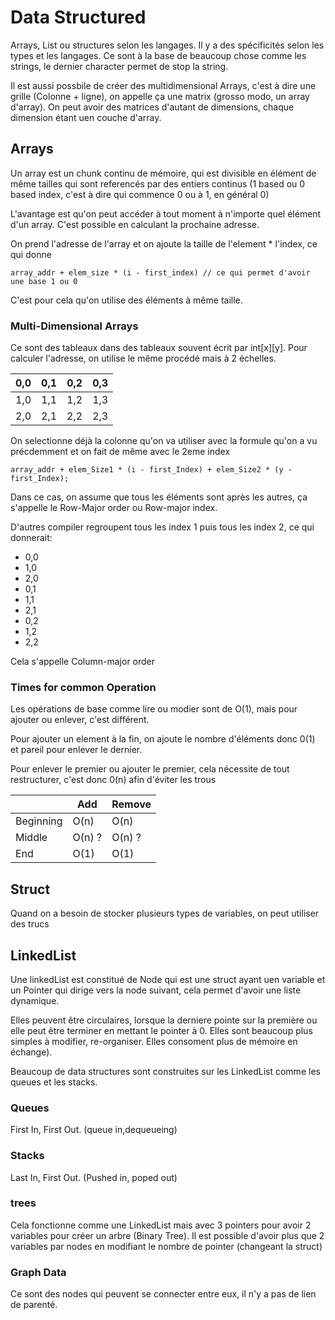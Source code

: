 # Data Structured
Arrays, List ou structures selon les langages. Il y a des spécificités selon les types et les langages. Ce sont à la base de beaucoup chose comme les strings, le dernier character permet de stop la string.

Il est aussi possbile de créer des multidimensional Arrays, c'est à dire une grille (Colonne + ligne), on appelle ça une matrix (grosso modo, un array d'array). On peut avoir des matrices d'autant de dimensions, chaque dimension étant uen couche d'array.

## Arrays
Un array est un chunk continu de mémoire, qui est divisible en élément de même tailles qui sont referencés par des entiers continus (1 based ou 0 based index, c'est à dire qui commence 0 ou à 1, en général 0)

L'avantage est qu'on peut accéder à tout moment à n'importe quel élément d'un array. C'est possible en calculant la prochaine adresse.

On prend l'adresse de l'array et on ajoute la taille de l'element * l'index, ce qui donne
```
array_addr + elem_size * (i - first_index) // ce qui permet d'avoir une base 1 ou 0
```
C'est pour cela qu'on utilise des éléments à même taille.

### Multi-Dimensional Arrays
Ce sont des tableaux dans des tableaux souvent écrit par int[x][y]. Pour calculer l'adresse, on utilise le même procédé mais à 2 échelles.

| 0,0 | 0,1 | 0,2 | 0,3 |
|-----|-----|-----|-----|
| 1,0 | 1,1 | 1,2 | 1,3 |
| 2,0 | 2,1 | 2,2 | 2,3 |

On selectionne déjà la colonne qu'on va utiliser avec la formule qu'on a vu précdemment et on fait de même avec le 2eme index

```
array_addr + elem_Size1 * (i - first_Index) + elem_Size2 * (y - first_Index);
```

Dans ce cas, on assume que tous les éléments sont après les autres, ça s'appelle le Row-Major order ou Row-major index.

D'autres compiler regroupent tous les index 1 puis tous les index 2, ce qui donnerait:
- 0,0
- 1,0
- 2,0
- 0,1
- 1,1
- 2,1
- 0,2
- 1,2
- 2,2

Cela s'appelle Column-major order

### Times for common Operation
Les opérations de base comme lire ou modier sont de O(1), mais pour ajouter ou enlever, c'est différent.

Pour ajouter un element à la fin, on ajoute le nombre d'éléments donc 0(1) et pareil pour enlever le dernier.

Pour enlever le premier ou ajouter le premier, cela nécessite de tout restructurer, c'est donc 0(n) afin d'éviter les trous

|           | Add    | Remove |
|-----------|--------|--------|
| Beginning | O(n)   | O(n)   |
| Middle    | O(n) ? | O(n) ? |
| End       | O(1)   | O(1)   |


## Struct
Quand on a besoin de stocker plusieurs types de variables, on peut utiliser des trucs

## LinkedList
Une linkedList est constitué de Node qui est une struct ayant uen variable et un Pointer qui dirige vers la node suivant, cela permet d'avoir une liste dynamique.

Elles peuvent être circulaires, lorsque la derniere pointe sur la première ou elle peut être terminer en mettant le pointer à 0. Elles sont beaucoup plus simples à modifier, re-organiser. Elles consoment plus de mémoire en échange).

Beaucoup de data structures sont construites sur les LinkedList comme les queues et les stacks.

### Queues
First In, First Out. (queue in,dequeueing)

### Stacks
Last In, First Out. (Pushed in, poped out)

### trees
Cela fonctionne comme une LinkedList mais avec 3 pointers pour avoir 2 variables pour créer un arbre (Binary Tree). Il est possible d'avoir plus que 2 variables par nodes en modifiant le nombre de pointer (changeant la struct)

### Graph Data
Ce sont des nodes qui peuvent se connecter entre eux, il n'y a pas de lien de parenté.
